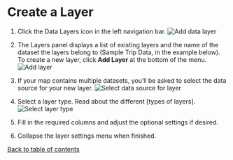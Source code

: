 # Create a Layer

1. Click the Data Layers icon in the left navigation bar.
   ![Add data layer](https://d1a3f4spazzrp4.cloudfront.net/kepler.gl/documentation/image39.png 'Add data layer')

2. The Layers panel displays a list of existing layers and the name of the dataset the layers belong to (Sample Trip Data, in the example below). To create a new layer, click **Add Layer** at the bottom of the menu.
   ![Add layer](https://d1a3f4spazzrp4.cloudfront.net/kepler.gl/documentation/image16.png 'Add layer')

3. If your map contains multiple datasets, you’ll be asked to select the data source for your new layer.
   ![Select data source for layer](https://d1a3f4spazzrp4.cloudfront.net/kepler.gl/documentation/image28.png 'Select data source for layer')

4. Select a layer type. Read about the different [types of layers].
   ![Select layer type](https://d1a3f4spazzrp4.cloudfront.net/kepler.gl/documentation/image41.png 'Select layer type')

5. Fill in the required columns and adjust the optional settings if desired.
6. Collapse the layer settings menu when finished.

[Back to table of contents](../../README.md)
